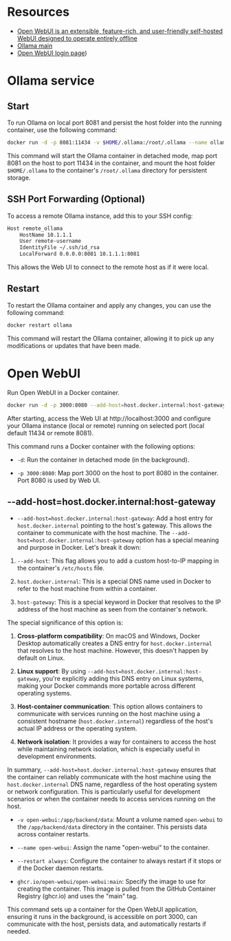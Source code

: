 # Resources

- [Open WebUI is an extensible, feature-rich, and user-friendly self-hosted WebUI designed to operate entirely offline](https://docs.openwebui.com/)
- [Ollama main](https://ollama.com/)
- [Open WebUI login page](https://openwebui.com/auth?type=login))

# Ollama service


## Start
To run Ollama on local port 8081 and persist the host folder into the running container, use the following command:

```bash
docker run -d -p 8081:11434 -v $HOME/.ollama:/root/.ollama --name ollama ollama/ollama
```

This command will start the Ollama container in detached mode, map port 8081 on the host to port 11434 in the container, and mount the host folder `$HOME/.ollama` to the container's `/root/.ollama` directory for persistent storage.

## SSH Port Forwarding (Optional)
To access a remote Ollama instance, add this to your SSH config:

```bash
Host remote_ollama
    HostName 10.1.1.1
    User remote-username
    IdentityFile ~/.ssh/id_rsa
    LocalForward 0.0.0.0:8081 10.1.1.1:8081
```

This allows the Web UI to connect to the remote host as if it were local.

## Restart

To restart the Ollama container and apply any changes, you can use the following command:

```bash
docker restart ollama
```

This command will restart the Ollama container, allowing it to pick up any modifications or updates that have been made.

# Open WebUI

Run Open WebUI in a Docker container.

```bash
docker run -d -p 3000:8080 --add-host=host.docker.internal:host-gateway -v open-webui:/app/backend/data --name open-webui --restart always ghcr.io/open-webui/open-webui:latest
```

After starting, access the Web UI at http://localhost:3000 and configure your Ollama instance (local or remote) running on selected port (local default 11434 or remote 8081).

This command runs a Docker container with the following options:

- `-d`: Run the container in detached mode (in the background).

- `-p 3000:8080`: Map port 3000 on the host to port 8080 in the container. Port 8080 is used by Web UI.

## --add-host=host.docker.internal:host-gateway
- `--add-host=host.docker.internal:host-gateway`: Add a host entry for `host.docker.internal` pointing to the host's gateway. This allows the container to communicate with the host machine. The `--add-host=host.docker.internal:host-gateway` option has a special meaning and purpose in Docker. Let's break it down:

1. `--add-host`: This flag allows you to add a custom host-to-IP mapping in the container's `/etc/hosts` file.

2. `host.docker.internal`: This is a special DNS name used in Docker to refer to the host machine from within a container.

3. `host-gateway`: This is a special keyword in Docker that resolves to the IP address of the host machine as seen from the container's network.

The special significance of this option is:

1. **Cross-platform compatibility**: On macOS and Windows, Docker Desktop automatically creates a DNS entry for `host.docker.internal` that resolves to the host machine. However, this doesn't happen by default on Linux.

2. **Linux support**: By using `--add-host=host.docker.internal:host-gateway`, you're explicitly adding this DNS entry on Linux systems, making your Docker commands more portable across different operating systems.

3. **Host-container communication**: This option allows containers to communicate with services running on the host machine using a consistent hostname (`host.docker.internal`) regardless of the host's actual IP address or the operating system.

4. **Network isolation**: It provides a way for containers to access the host while maintaining network isolation, which is especially useful in development environments.

In summary, `--add-host=host.docker.internal:host-gateway` ensures that the container can reliably communicate with the host machine using the `host.docker.internal` DNS name, regardless of the host operating system or network configuration. This is particularly useful for development scenarios or when the container needs to access services running on the host.

- `-v open-webui:/app/backend/data`: Mount a volume named `open-webui` to the `/app/backend/data` directory in the container. This persists data across container restarts.

- `--name open-webui`: Assign the name "open-webui" to the container.

- `--restart always`: Configure the container to always restart if it stops or if the Docker daemon restarts.

- `ghcr.io/open-webui/open-webui:main`: Specify the image to use for creating the container. This image is pulled from the GitHub Container Registry (ghcr.io) and uses the "main" tag.

This command sets up a container for the Open WebUI application, ensuring it runs in the background, is accessible on port 3000, can communicate with the host, persists data, and automatically restarts if needed.
